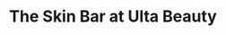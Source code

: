 ---
title: "The Skin Bar at Ulta Beauty"
url: /whitestown/the-skin-bar-at-ulta-beauty/
shop: beauty
---